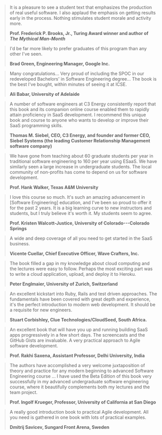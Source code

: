 > It is a pleasure to see a student text that emphasizes the production of real useful software. I also applaud the emphasis on getting results early in the process. Nothing stimulates student morale and activity more.
>
> __Prof. Frederick P. Brooks, Jr., Turing Award winner and author of <i>The Mythical Man-Month</i>__




> I'd be far more likely to prefer graduates of this program than any other I've seen.
>
> __Brad Green, Engineering Manager, Google Inc.__




> Many congratulations... Very proud of including the SPOC in our redeveloped Bachelors' in Software Engineering degree... The book is the best I've bought, within minutes of seeing it at ICSE.
>
> __Ali Babar, University of Adelaide__




> A number of software engineers at C3 Energy consistently report that this book and its companion online course enabled them to rapidly attain proficiency in SaaS development.  I recommend this unique book and course to anyone who wants to develop or improve their SaaS programming skills.
>
> __Thomas M. Siebel, CEO, C3 Energy, and founder and former CEO, Siebel Systems (the leading Customer Relationship Management software company)__




> We have gone from teaching about 60 graduate students per   year in traditional software engineering to 160 per year using   ESaaS. We have similarly seen a large increase in undergraduate   students. The local community of non-profits has come to depend on us   for software development.
>
> __Prof. Hank Walker, Texas A\&M University__




> I love this course so much. It's such an amazing  advancement in [Software Engineering] education, and I've been so proud to offer it for the past 2 years. It is a big learning curve to new instructors and students, but I truly believe it's worth it. My students seem to agree.
>
> __Prof. Kristen Walcott-Justice, University of Colorado---Colorado Springs__





> A wide and deep coverage of all you need to get started in the SaaS business.
>
> __Vicente Cuellar, Chief Executive Officer, Wave Crafters, Inc.__





> The book filled a gap in my knowledge about cloud computing and the lectures were easy to follow. Perhaps the most exciting part was to write a cloud application, upload, and deploy it to Heroku.
>
> __Peter Englmaier, University of Zurich, Switzerland__




> An excellent kickstart into Ruby, Rails and test driven approaches. The fundamentals have been covered with great depth and experience, it's the perfect introduction to modern web development. It should be a requisite for new engineers.
>
> __Stuart Corbishley, Clue Technologies/CloudSeed, South Africa.__




> An excellent book that will have you up and running   building SaaS apps progressively in a few short days. The screencasts   and the GitHub Gists are invaluable. A very practical approach to   Agile software development. 
>
> __Prof. Rakhi Saxena, Assistant Professor, Delhi University, India__




> The authors have accomplished a very welcome   juxtaposition of theory and practice for any modern beginning to   advanced Software Engineering course ... I have used the Beta   Edition of this book very successfully in my advanced undergraduate   software engineering course, where it beautifully complements both my   lectures and the team project.
>
> __Prof. Ingolf Krueger, Professor, University of California at San Diego__




> A really good introduction book to practical Agile development. All you need is gathered in one book with lots of practical examples.
>
> __Dmitrij Savicev, Sungard Front Arena, Sweden__